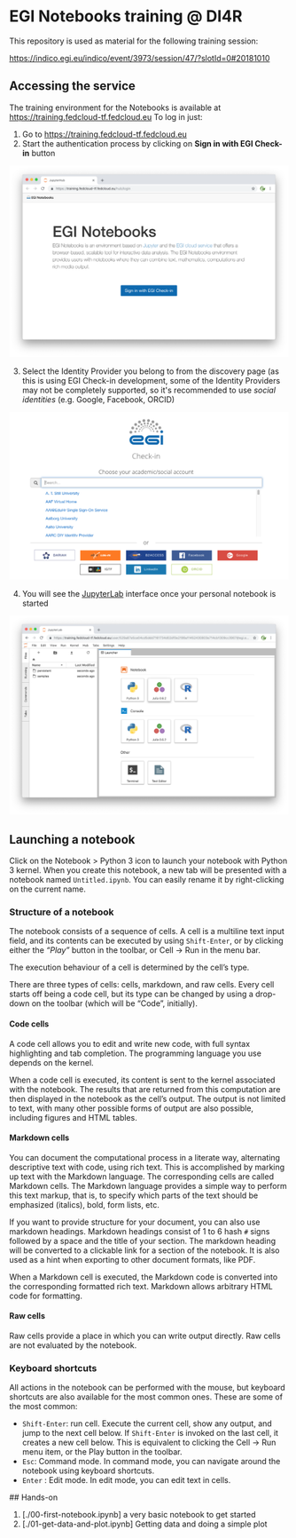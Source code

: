 # EGI Notebooks training @ DI4R

This repository is used as material for the following training session:

https://indico.egi.eu/indico/event/3973/session/47/?slotId=0#20181010


## Accessing the service

The training environment for the Notebooks is available at
 https://training.fedcloud-tf.fedcloud.eu
To log in just:
1. Go to https://training.fedcloud-tf.fedcloud.eu
2. Start the authentication process by clicking on **Sign in with EGI Check-in**
   button

![Notebooks front](./front.png)

3. Select the Identity Provider you belong to from the discovery page (as this
   is using EGI Check-in development, some of the Identity Providers may not be
   completely supported, so it's recommended to use _social identities_ (e.g.
   Google, Facebook, ORCID)

![Sign in with Check-in](./checkin.png)

4. You will see the [JupyterLab](https://github.com/jupyterlab/jupyterlab)
   interface once your personal notebook is started


![JupyterLab interface in Notebooks](./jupyterlab.png)


## Launching a notebook

Click on the Notebook > Python 3 icon to launch your notebook with Python 3
kernel. When you create this notebook, a new tab will be presented with a
notebook named `Untitled.ipynb`. You can easily rename it by right-clicking on
the current name.

### Structure of a notebook

The notebook consists of a sequence of cells. A cell is a multiline text input
field, and its contents can be executed by using `Shift-Enter`, or by clicking
either the _“Play”_ button in the toolbar, or Cell -> Run in the menu bar.

The execution behaviour of a cell is determined by the cell’s type.

There are three types of cells: cells, markdown, and raw cells.
Every cell starts off being a code cell, but its type can be changed by using
a drop-down on the toolbar (which will be “Code”, initially).

#### Code cells

A code cell allows you to edit and write new code, with full syntax
highlighting and tab completion. The programming language you use depends on
the kernel.

When a code cell is executed, its content is sent to the kernel associated
with the notebook. The results that are returned from this computation are
then displayed in the notebook as the cell’s output. The output is not
limited to text, with many other possible forms of output are also possible,
including figures and HTML tables.

#### Markdown cells

You can document the computational process in a literate way, alternating
descriptive text with code, using rich text. This is accomplished by
marking up text with the Markdown language. The corresponding cells are
called Markdown cells. The Markdown language provides a simple way to
perform this text markup, that is, to specify which parts of the text should
be emphasized (italics), bold, form lists, etc.

If you want to provide structure for your document, you can also use markdown
headings. Markdown headings consist of 1 to 6 hash `#` signs followed by a
space and the title of your section. The markdown heading will be converted
to a clickable link for a section of the notebook. It is also used as a hint
when exporting to other document formats, like PDF.

When a Markdown cell is executed, the Markdown code is converted into the
corresponding formatted rich text. Markdown allows arbitrary HTML code for
formatting.

#### Raw cells

Raw cells provide a place in which you can write output directly. Raw cells
are not evaluated by the notebook.


### Keyboard shortcuts

All actions in the notebook can be performed with the mouse, but keyboard
shortcuts are also available for the most common ones. These are some of the
most common:
- `Shift-Enter`: run cell. Execute the current cell, show any output,
  and jump to the next cell below. If `Shift-Enter` is invoked on the last
  cell, it creates a new cell below. This is equivalent to clicking the
  Cell -> Run menu item, or the Play button in the toolbar.
- `Esc`: Command mode. In command mode, you can navigate around the notebook
  using keyboard shortcuts.
- `Enter` : Edit mode. In edit mode, you can edit text in cells.

## Hands-on

1. [./00-first-notebook.ipynb] a very basic notebook to get started
2. [./01-get-data-and-plot.ipynb] Getting data and doing a simple plot
